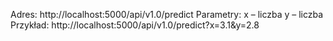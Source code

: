 Adres:
http://localhost:5000/api/v1.0/predict
Parametry:
x – liczba
y – liczba
Przykład:
http://localhost:5000/api/v1.0/predict?x=3.1&y=2.8
